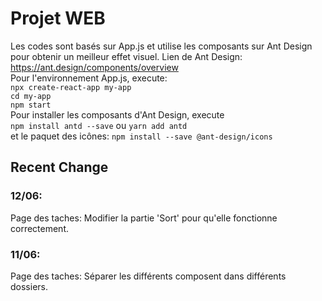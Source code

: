 # Projet WEB  
Les codes sont basés sur App.js et utilise les composants sur Ant Design pour obtenir un meilleur effet visuel.
Lien de Ant Design: https://ant.design/components/overview  
Pour l'environnement App.js, execute:  
`npx create-react-app my-app`  
`cd my-app`  
`npm start`  
Pour installer les composants d'Ant Design, execute  
`npm install antd --save` ou `yarn add antd`  
et le paquet des icônes: `npm install --save @ant-design/icons`


## Recent Change
### 12/06:  
Page des taches: Modifier la partie 'Sort' pour qu'elle fonctionne correctement. 

### 11/06:  
Page des taches: Séparer les différents composent dans différents dossiers. 
